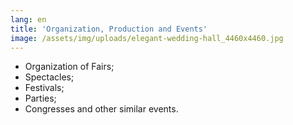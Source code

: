 ```yaml
---
lang: en
title: 'Organization, Production and Events'
image: /assets/img/uploads/elegant-wedding-hall_4460x4460.jpg
---
```

* Organization of Fairs;
* Spectacles;
* Festivals;
* Parties;
* Congresses and other similar events.
